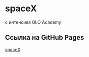 # spaceX
с интенсива GLO Academy
## Ссылка на GitHub Pages
[spaceX](https://slawaslawa.github.io/spaceX/)
